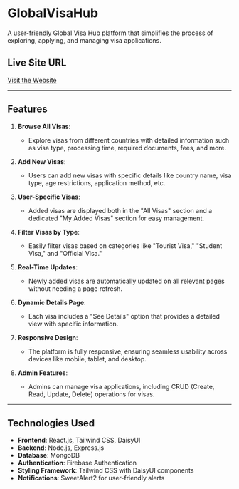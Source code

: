 # GlobalVisaHub

A user-friendly Global Visa Hub platform that simplifies the process of exploring, applying, and managing visa applications.

## Live Site URL
[Visit the Website](https://assignment-10-global-visa-hub-akash.netlify.app/)

---

## Features

1. **Browse All Visas**: 
   - Explore visas from different countries with detailed information such as visa type, processing time, required documents, fees, and more.

2. **Add New Visas**: 
   - Users can add new visas with specific details like country name, visa type, age restrictions, application method, etc.

3. **User-Specific Visas**:
   - Added visas are displayed both in the "All Visas" section and a dedicated "My Added Visas" section for easy management.

4. **Filter Visas by Type**:
   - Easily filter visas based on categories like "Tourist Visa," "Student Visa," and "Official Visa."

5. **Real-Time Updates**:
   - Newly added visas are automatically updated on all relevant pages without needing a page refresh.

6. **Dynamic Details Page**:
   - Each visa includes a "See Details" option that provides a detailed view with specific information.

7. **Responsive Design**:
   - The platform is fully responsive, ensuring seamless usability across devices like mobile, tablet, and desktop.

8. **Admin Features**:
   - Admins can manage visa applications, including CRUD (Create, Read, Update, Delete) operations for visas.

---

## Technologies Used

- **Frontend**: React.js, Tailwind CSS, DaisyUI
- **Backend**: Node.js, Express.js
- **Database**: MongoDB
- **Authentication**: Firebase Authentication
- **Styling Framework**: Tailwind CSS with DaisyUI components
- **Notifications**: SweetAlert2 for user-friendly alerts



